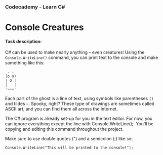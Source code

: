 ### Codecademy - Learn C#
# Console Creatures
#### Task description:

C# can be used to make nearly anything – even creatures! Using the ```Console.WriteLine()``` command, you can print text to the console and make something like this:
```
 .-.
(o o)
| O |
|   |
'~~~'
```
Each part of the ghost is a line of text, using symbols like parentheses ```()``` and tildes ```~```. Spooky, right? These type of drawings are sometimes called ASCII art, and you can find them all across the internet.

The C# program is already set-up for you in the text editor. For now, you can ignore everything except the line with Console.WriteLine();. You’ll be copying and editing this command throughout the project.

Make sure to use double quotes (") and a semicolon (;) like so:
```
Console.WriteLine("This will be printed to the console!");
```

